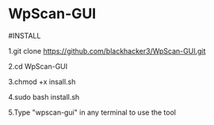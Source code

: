 # WpScan-GUI


#INSTALL

1.git clone https://github.com/blackhacker3/WpScan-GUI.git

2.cd WpScan-GUI

3.chmod +x insall.sh

4.sudo bash install.sh

5.Type "wpscan-gui" in any terminal to use the tool


